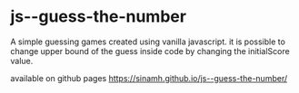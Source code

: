 # js--guess-the-number
A simple guessing games created using vanilla javascript.
it is possible to change upper bound of the guess inside code by changing the initialScore value.

available on github pages
https://sinamh.github.io/js--guess-the-number/
